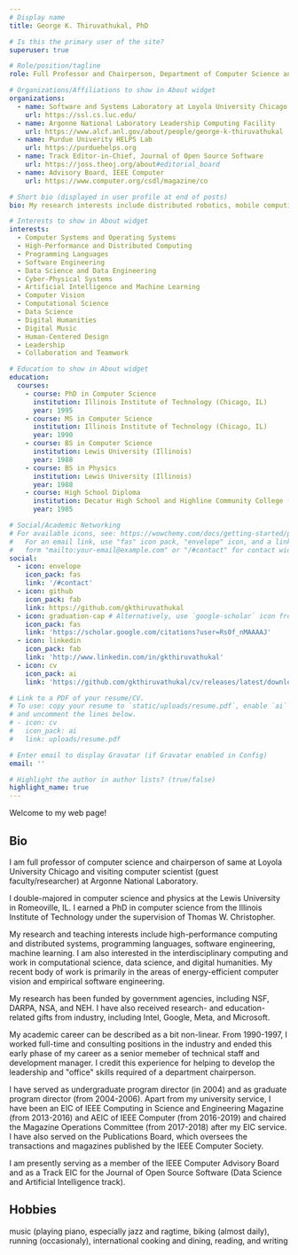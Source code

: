 ```yaml
---
# Display name
title: George K. Thiruvathukal, PhD

# Is this the primary user of the site?
superuser: true

# Role/position/tagline
role: Full Professor and Chairperson, Department of Computer Science and Visiting Computer Scientist at Argonne National Laboratory

# Organizations/Affiliations to show in About widget
organizations:
  - name: Software and Systems Laboratory at Loyola University Chicago
    url: https://ssl.cs.luc.edu/
  - name: Argonne National Laboratory Leadership Computing Facility
    url: https://www.alcf.anl.gov/about/people/george-k-thiruvathukal
  - name: Purdue Univerity HELPS Lab
    url: https://purduehelps.org
  - name: Track Editor-in-Chief, Journal of Open Source Software
    url: https://joss.theoj.org/about#editorial_board
  - name: Advisory Board, IEEE Computer
    url: https://www.computer.org/csdl/magazine/co

# Short bio (displayed in user profile at end of posts)
bio: My research interests include distributed robotics, mobile computing and programmable matter.

# Interests to show in About widget
interests:
  - Computer Systems and Operating Systems
  - High-Performance and Distributed Computing
  - Programming Languages
  - Software Engineering
  - Data Science and Data Engineering
  - Cyber-Physical Systems
  - Artificial Intelligence and Machine Learning
  - Computer Vision
  - Computational Science
  - Data Science
  - Digital Humanities
  - Digital Music
  - Human-Centered Design
  - Leadership
  - Collaboration and Teamwork

# Education to show in About widget
education:
  courses:
    - course: PhD in Computer Science
      institution: Illinois Institute of Technology (Chicago, IL)
      year: 1995
    - course: MS in Computer Science
      institution: Illinois Institute of Technology (Chicago, IL)
      year: 1990
    - course: BS in Computer Science
      institution: Lewis University (Illinois)
      year: 1988
    - course: BS in Physics
      institution: Lewis University (Illinois)
      year: 1988
    - course: High School Diploma
      institution: Decatur High School and Highline Community College (Washington State) and Joliet Junior College (Illinois)
      year: 1985

# Social/Academic Networking
# For available icons, see: https://wowchemy.com/docs/getting-started/page-builder/#icons
#   For an email link, use "fas" icon pack, "envelope" icon, and a link in the
#   form "mailto:your-email@example.com" or "/#contact" for contact widget.
social:
  - icon: envelope
    icon_pack: fas
    link: '/#contact'
  - icon: github
    icon_pack: fab
    link: https://github.com/gkthiruvathukal
  - icon: graduation-cap # Alternatively, use `google-scholar` icon from `ai` icon pack
    icon_pack: fas
    link: 'https://scholar.google.com/citations?user=Rs0f_nMAAAAJ'
  - icon: linkedin
    icon_pack: fab
    link: 'http://www.linkedin.com/in/gkthiruvathukal'
  - icon: cv
    icon_pack: ai
    link: 'https://github.com/gkthiruvathukal/cv/releases/latest/download/gkthiruvathukal-cv.pdf'

# Link to a PDF of your resume/CV.
# To use: copy your resume to `static/uploads/resume.pdf`, enable `ai` icons in `params.toml`,
# and uncomment the lines below.
# - icon: cv
#   icon_pack: ai
#   link: uploads/resume.pdf

# Enter email to display Gravatar (if Gravatar enabled in Config)
email: ''

# Highlight the author in author lists? (true/false)
highlight_name: true
---
```


Welcome to my web page! 

## Bio

I am full professor of computer science and chairperson of same at Loyola University Chicago and visiting computer scientist (guest faculty/researcher) at Argonne National Laboratory.

I double-majored in computer science and physics at the Lewis University in Romeoville, IL.
I earned a PhD in computer science from the Illinois Institute of Technology under the supervision of Thomas W. Christopher.

My research and teaching interests include high-performance computing and distributed systems, programming languages, software engineering, machine learning.
I am also interested in the interdisciplinary computing and work in computational science, data science, and digital humanities.
My recent body of work is primarily in the areas of energy-efficient computer vision and empirical software engineering.

My research has been funded by government agencies, including NSF, DARPA, NSA, and NEH.
I have also received research- and education-related gifts from industry, including Intel, Google, Meta, and Microsoft.

My academic career can be described as a bit non-linear.
From 1990-1997, I worked full-time and consulting positions in the industry and ended this early phase of my career as a senior memeber of technical staff and development manager.
I credit this experience for helping to develop the leadership and "office" skills required of a department chairperson.

I have served as undergraduate program director (in 2004) and as graduate program director (from 2004-2006).
Apart from my university service, I have been an EIC of IEEE Computing in Science and Engineering Magazine (from 2013-2016) and AEIC of IEEE Computer (from 2016-2019) and chaired the Magazine Operations Committee (from 2017-2018) after my EIC service.
I have also served on the Publications Board, which oversees the transactions and magazines published by the IEEE Computer Society.

I am presently serving as a member of the IEEE Computer Advisory Board and as a Track EIC for the Journal of Open Source Software (Data Science and Artificial Intelligence track).

## Hobbies

music (playing piano, especially jazz and ragtime, biking (almost daily), running (occasionaly), international cooking and dining, reading, and writing

